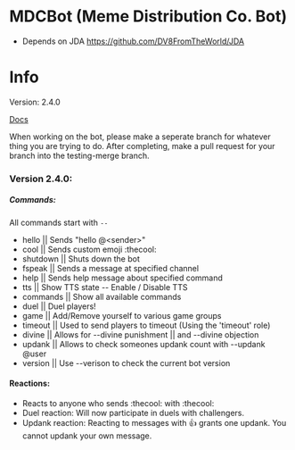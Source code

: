 # MDCBot (Meme Distribution Co. Bot)
- Depends on JDA https://github.com/DV8FromTheWorld/JDA

# Info
Version: 2.4.0

[Docs](https://memedistributionco.github.io/docs/MDCBot/)

When working on the bot, please make a seperate branch for whatever thing you are trying to do. After completing, make a pull request for your branch into the testing-merge branch.

### Version 2.4.0:

##### Commands:
All commands start with `--`
* hello || Sends \"hello @\<sender>\"
* cool || Sends custom emoji :thecool:
* shutdown || Shuts down the bot
* fspeak || Sends a message at specified channel
* help || Sends help message about specified command
* tts || Show TTS state -- Enable / Disable TTS
* commands || Show all available commands
* duel || Duel players!
* game || Add/Remove yourself to various game groups
* timeout || Used to send players to timeout (Using the 'timeout' role)
* divine || Allows for --divine punishment || and --divine objection
* updank || Allows to check someones updank count with --updank @user
* version || Use --verison to check the current bot version

#### Reactions:
* Reacts to anyone who sends :thecool: with :thecool:
* Duel reaction: Will now participate in duels with challengers.
* Updank reaction: Reacting to messages with :+1: grants one updank. You cannot updank your own message.
